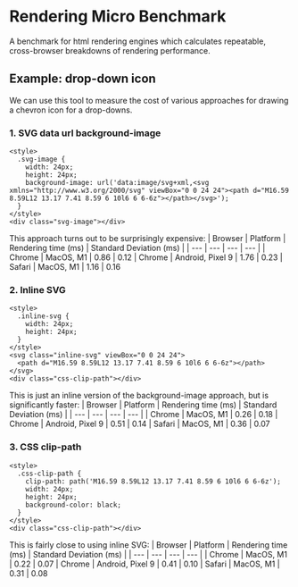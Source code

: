 # Rendering Micro Benchmark

A benchmark for html rendering engines which calculates repeatable, cross-browser breakdowns of rendering performance.

## Example: drop-down icon

We can use this tool to measure the cost of various approaches for drawing a chevron icon for a drop-downs.

### 1. SVG data url background-image
```
<style>
  .svg-image {
    width: 24px;
    height: 24px;
    background-image: url('data:image/svg+xml,<svg xmlns="http://www.w3.org/2000/svg" viewBox="0 0 24 24"><path d="M16.59 8.59L12 13.17 7.41 8.59 6 10l6 6 6-6z"></path></svg>');
  }
</style>
<div class="svg-image"></div>
```
This approach turns out to be surprisingly expensive:
| Browser | Platform | Rendering time (ms) | Standard Deviation (ms) |
| --- | --- | --- | --- |
| Chrome | MacOS, M1 | 0.86 | 0.12
| Chrome | Android, Pixel 9 | 1.76 | 0.23
| Safari | MacOS, M1 | 1.16 | 0.16

### 2. Inline SVG
```
<style>
  .inline-svg {
    width: 24px;
    height: 24px;
  }
</style>
<svg class="inline-svg" viewBox="0 0 24 24">
  <path d="M16.59 8.59L12 13.17 7.41 8.59 6 10l6 6 6-6z"></path>
</svg>
<div class="css-clip-path"></div>
```
This is just an inline version of the background-image approach, but is significantly faster:
| Browser | Platform | Rendering time (ms) | Standard Deviation (ms) |
| --- | --- | --- | --- |
| Chrome | MacOS, M1 | 0.26 | 0.18
| Chrome | Android, Pixel 9 | 0.51 | 0.14
| Safari | MacOS, M1 | 0.36 | 0.07


### 3. CSS clip-path
```
<style>
  .css-clip-path {
    clip-path: path('M16.59 8.59L12 13.17 7.41 8.59 6 10l6 6 6-6z');
    width: 24px;
    height: 24px;
    background-color: black;
  }
</style>
<div class="css-clip-path"></div>
```
This is fairly close to using inline SVG:
| Browser | Platform | Rendering time (ms) | Standard Deviation (ms) |
| --- | --- | --- | --- |
| Chrome | MacOS, M1 | 0.22 | 0.07
| Chrome | Android, Pixel 9 | 0.41 | 0.10
| Safari | MacOS, M1 | 0.31 | 0.08
